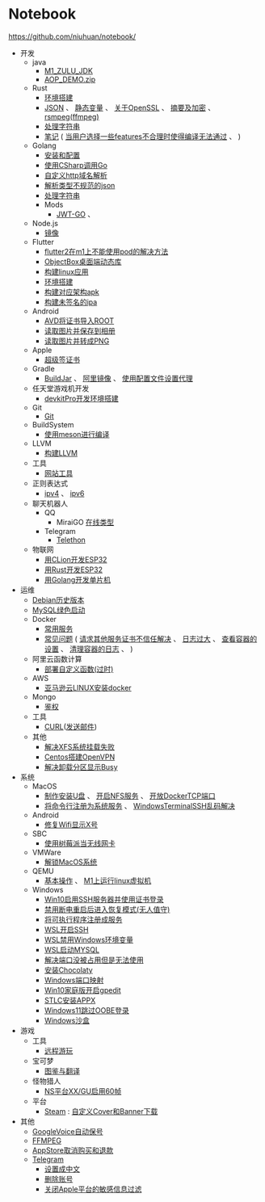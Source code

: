 Notebook
========

https://github.com/niuhuan/notebook/

- 开发
  - java
    - [M1_ZULU_JDK](开发/Java/m1_zulu_jdk.md)
    - [AOP_DEMO.zip](开发/Java/aop_lock/)
  - Rust
    - [环境搭建](开发/Rust/env/环境搭建.md)
    - [JSON](开发/Rust/crates/JSON.md) 、 
      [静态变量](开发/Rust/crates/静态变量.md) 、 
      [关于OpenSSL](开发/Rust/crates/关于OpenSSL.md) 、
      [摘要及加密](开发/Rust/crates/摘要及加密.md) 、
      [rsmpeg(ffmpeg)](开发/Rust/crates/rsmpeg.md)
    - [处理字符串](开发/Rust/处理字符串.md)
    - [笔记](开发/Rust/笔记.md) (
        [当用户选择一些features不合理时使得编译无法通过](开发/Rust/笔记.md#当用户选择一些features不合理时使得编译无法通过) 、
      )
  - Golang
    - [安装和配置](开发/Golang/安装和配置.md) 
    - [使用CSharp调用Go](开发/Golang/使用CSharp调用Go.md)
    - [自定义http域名解析](开发/Golang/自定义http域名解析.md)
    - [解析类型不规范的json](开发/Golang/FuzzyJson/解析类型不规范的json.md)
    - [处理字符串](开发/Golang/处理字符串.md)
    - Mods
      - [JWT-GO](开发/Golang/mods/JWT-GO.md) 、
  - Node.js
    - [镜像](开发/Node.js/镜像.md)
  - Flutter
    - [flutter2在m1上不能使用pod的解决方法](开发/Flutter/flutter2在m1上不能使用pod的解决方法.md)
    - [ObjectBox桌面端动态库](开发/Flutter/ObjectBox桌面端动态库.md)
    - [构建linux应用](开发/Flutter/构建linux应用.md)
    - [环境搭建](开发/Flutter/环境搭建.md)
    - [构建对应架构apk](开发/Flutter/构建对应架构apk.md)
    - [构建未签名的ipa](开发/Flutter/构建未签名的ipa.md)
  - Android
    - [AVD将证书导入ROOT](开发/Android/AVD将证书导入ROOT.md)
    - [读取图片并保存到相册](开发/Android/读取图片并保存到相册.md)
    - [读取图片并转成PNG](开发/Android/读取图片并转成PNG.md)
  - Apple
    - [超级签证书](开发/Apple/超级签证书.md)
  - Gradle
    - [BuildJar](开发/Gradle/BuildJar.md) 、
      [阿里镜像](开发/Gradle/阿里镜像.md) 、
      [使用配置文件设置代理](开发/Gradle/使用配置文件设置代理.md)
  - 任天堂游戏机开发
    - [devkitPro开发环境搭建](开发/任天堂/devkitPro开发环境搭建.md)
  - Git
    - [Git](开发/Git/Git.md)
  - BuildSystem
    - [使用meson进行编译](开发/BuildSystem/使用meson进行编译.md)
  - LLVM
    - [构建LLVM](开发/LLVM/构建LLVM.md)
  - 工具
    - [网站工具](开发/工具/网站工具.md) 
  - 正则表达式
    - [ipv4](开发/正则/ipv4.md) 、
      [ipv6](开发/正则/ipv6.md)
  - 聊天机器人
    - QQ
      - MiraiGO
          [在线类型](开发/聊天机器人/QQ/MiraiGo/在线类型.md)
    - Telegram
      - [Telethon](开发/聊天机器人/Telegram/Telethon.md)
  - 物联网
    - [用CLion开发ESP32](开发/物联网/用CLion开发ESP32.md)
    - [用Rust开发ESP32](开发/物联网/用Rust开发ESP32.md)
    - [用Golang开发单片机](开发/物联网/用Golang开发单片机.md)
- 运维
  - [Debian历史版本](运维/Debian/历史版本.md)
  - [MySQL绿色启动](运维/MySQL/MySQL绿色启动.md)
  - Docker
    - [常用服务](运维/Docker/常用服务.md)
    - [常见问题](运维/Docker/常见问题.md) (
      [请求其他服务证书不信任解决](运维/Docker/常见问题.md#请求其他服务证书不信任解决) 、
      [日志过大](运维/Docker/常见问题.md#日志过大) 、
      [查看容器的设置](运维/Docker/常见问题.md#查看容器的设置) 、
      [清理容器的日志](运维/Docker/常见问题.md#清理容器的日志) 、
      )
  - 阿里云函数计算
    - [部署自定义函数(过时)](运维/阿里云/函数计算/部署自定义函数(过时).md)
  - AWS
    - [亚马逊云LINUX安装docker](运维/亚马逊云/亚马逊云LINUX安装docker.md)
  - Mongo
    - [鉴权](运维/Mongo/鉴权.md)
  - 工具
    - [CURL](运维/工具/CURL.md)([发送邮件](运维/工具/CURL.md#发送邮件))
  - 其他
    - [解决XFS系统挂载失败](运维/其他/解决XFS系统挂载失败.md)
    - [Centos搭建OpenVPN](运维/其他/Centos搭建OpenVPN.md)
    - [解决卸载分区显示Busy](运维/其他/解决卸载分区显示Busy.md)
- 系统
  - MacOS
    - [制作安装U盘](系统/MacOS/制作安装U盘.md) 、
      [开启NFS服务](系统/MacOS/开启NFS服务.md) 、
      [开放DockerTCP端口](系统/MacOS/开放DockerTCP端口.md)
    - [将命令行注册为系统服务](系统/MacOS/将命令行注册为系统服务.md) 、
      [WindowsTerminalSSH乱码解决](系统/MacOS/WindowsTerminalSSH乱码解决.md)
  - Android
    - [修复Wifi显示X号](系统/Android/修复Wifi显示X号.md) 
  - SBC
    - [使用树莓派当无线网卡](系统/SBC/使用树莓派当无线网卡.md)
  - VMWare
    - [解锁MacOS系统](系统/VMWare/解锁macOS系统.md)
  - QEMU
    - [基本操作](系统/Qemu/基本操作.md) 、 [M1上运行linux虚拟机](系统/Qemu/M1上运行linux虚拟机.md)
  - Windows
    - [Win10启用SSH服务器并使用证书登录](系统/Windows/Win10启用SSH服务器并使用证书登录.md)
    - [禁用断电重启后进入恢复模式(无人值守)](系统/Windows/禁用断电重启后进入恢复模式(无人值守).md)
    - [将可执行程序注册成服务](系统/Windows/将可执行程序注册成服务.md)
    - [WSL开启SSH](系统/Windows/WSL开启SSH.md)
    - [WSL禁用Windows环境变量](系统/Windows/WSL禁用Windows环境变量.md)
    - [WSL启动MYSQL](系统/Windows/WSL启动MYSQL.md)
    - [解决端口没被占用但是无法使用](系统/Windows/解决端口没被占用但是无法使用.md)
    - [安装Chocolaty](系统/Windows/安装Chocolatey.md)
    - [Windows端口映射](系统/Windows/Windows端口映射.md)
    - [Win10家庭版开启gpedit](系统/Windows/Win10家庭版开启gpedit.md)
    - [STLC安装APPX](系统/Windows/STLC安装APPX.md)
    - [Windows11跳过OOBE登录](系统/Windows/Windows11跳过OOBE登录.md)
    - [Windows沙盒](系统/Windows/Windows沙盒.md)
- 游戏
  - 工具
    - [远程游玩](游戏/工具/远程游玩.md)
  - 宝可梦
    - [图鉴与翻译](游戏/宝可梦/图鉴与翻译.md)
  - 怪物猎人
    - [NS平台XX/GU启用60帧](游戏/怪物猎人/NS平台XX-GU启用60帧.md) 
  - 平台
    - [Steam](游戏/平台/Steam.md) :  [自定义Cover和Banner下载](游戏/平台/Steam.md#自定义cover和banner下载)
- 其他
  - [GoogleVoice自动保号](其他/GoogleVoice自动保号.md)
  - [FFMPEG](其他/FFMPEG.md)
  - [AppStore取消购买和退款](其他/AppStore取消购买和退款.md)
  - [Telegram](其他/Telegram.md)
    - [设置成中文](其他/Telegram.md#设置成中文)
    - [删除账号](其他/Telegram.md#删除账号)
    - [关闭Apple平台的敏感信息过滤](其他/Telegram.md#关闭apple平台的敏感信息过滤)

